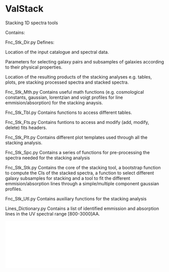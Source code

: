 # ValStack
Stacking 1D spectra tools

Contains:

Fnc_Stk_Dir.py Defines: 

Location of the input catalogue and spectral data. 

Parameters for selecting galaxy pairs and subsamples of galaxies according to their physical properties. 

Location of the resulting products of the stacking analyses e.g. tables, plots, pre stacking processed spectra and stacked spectra.


Fnc_Stk_Mth.py Contains useful math functions (e.g. cosmological constants, gaussian, lorentzian and voigt profiles for line emmision/absorption) for the stacking anaysis.


Fnc_Stk_Tbl.py Contains functions to access different tables. 


Fnc_Stk_Fts.py Contains funtions to access and modify (add, modify, delete) fits headers.


Fnc_Stk_Plt.py Contains different plot templates used through all the stacking analysis. 


Fnc_Stk_Spc.py Contains a series of functions for pre-processing the spectra needed for the stacking analysis


Fnc_Stk_Stk.py Contains the core of the stacking tool, a bootstrap function to compute the CIs of the stacked spectra, a function to select different galaxy subsamples for stacking and a tool to fit the different emmision/absorption lines through a simple/multiple component gaussian profiles.


Fnc_Stk_Utl.py Contains auxiliary functions for the stacking analysis


Lines_Dictionary.py Contains a list of identified emmission and absorption lines in the UV spectral range [800-3000]AA.


![Alt text](../VUDS-Z.pdf?raw=true "Title")
